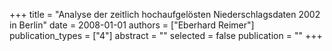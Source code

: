 +++
title = "Analyse der zeitlich hochaufgelösten Niederschlagsdaten 2002 in Berlin"
date = 2008-01-01
authors = ["Eberhard Reimer"]
publication_types = ["4"]
abstract = ""
selected = false
publication = ""
+++

